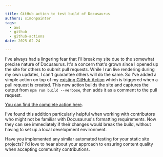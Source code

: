 ```yaml
---

title: GitHub action to test build of Docusaurus
authors: simonpainter
tags:
  - aws
  - github
  - github-actions
date: 2025-02-24

---
```


I've always had a lingering fear that I'll break my site due to the somewhat precise nature of Docusaurus. It's a concern that's grown since I opened up the site for others to submit pull requests. While I run live rendering during my own updates, I can't guarantee others will do the same. So I've added a simple action on top of my [existing GitHub Action](s3-docusaurus.md) which is triggered when a pull request is created. This new action builds the site and captures the output from `npm run build --verbose`, then adds it as a comment to the pull request.
<!-- truncate -->
[You can find the complete action here](https://github.com/simonpainter/my-website/blob/main/.github/workflows/pull_request.yml).

I've found this addition particularly helpful when working with contributors who might not be familiar with Docusaurus's formatting requirements. Now they can see immediately if their changes would break the build, without having to set up a local development environment.

Have you implemented any similar automated testing for your static site projects? I'd love to hear about your approach to ensuring content quality when accepting community contributions.